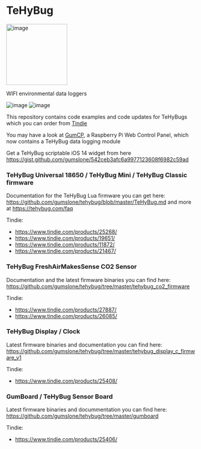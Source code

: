 # TeHyBug
<img width="162" alt="image" src="https://user-images.githubusercontent.com/12110353/195146098-03df797c-b357-48bd-8f26-aab0660727b0.png">

WIFI environmental data loggers

![image](https://user-images.githubusercontent.com/12110353/195148751-415b2703-193b-4d1f-b4a8-68d814f23aee.png)
![image](https://user-images.githubusercontent.com/12110353/195148833-edc0a3df-1d44-4b1c-92e2-4e26d639fd07.png)


This repository contains code examples and code updates for TeHyBugs which you can order from [Tindie](https://www.tindie.com/stores/gumslone/)

You may have a look at [GumCP](https://github.com/gumslone/GumCP), a Raspberry Pi Web Control Panel, which now contains a TeHyBug data logging module

Get a TeHyBug scriptable iOS 14 widget from here https://gist.github.com/gumslone/542ceb3afc6a9977123608f6982c59ad


### TeHyBug Universal 18650 / TeHyBug Mini / TeHyBug Classic firmware
Documentation for the TeHyBug Lua firmware you can get here: https://github.com/gumslone/tehybug/blob/master/TeHyBug.md
and more at https://tehybug.com/faq

Tindie:
- https://www.tindie.com/products/25268/
- https://www.tindie.com/products/19651/
- https://www.tindie.com/products/11872/
- https://www.tindie.com/products/21467/


### TeHyBug FreshAirMakesSense CO2 Sensor
Documentation and the latest firmware binaries you can find here: https://github.com/gumslone/tehybug/tree/master/tehybug_co2_firmware

Tindie:
- https://www.tindie.com/products/27887/
- https://www.tindie.com/products/26085/


### TeHyBug Display / Clock
Latest firmware binaries and documentation you can find here: https://github.com/gumslone/tehybug/tree/master/tehybug_display_c_firmware_v1

Tindie:
- https://www.tindie.com/products/25408/

### GumBoard / TeHyBug Sensor Board
Latest firmware binaries and docummentation you can find here: https://github.com/gumslone/tehybug/tree/master/gumboard

Tindie:
- https://www.tindie.com/products/25406/

